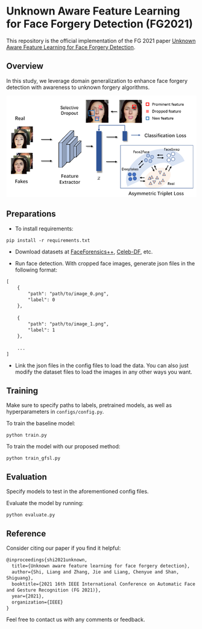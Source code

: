 
# Unknown Aware Feature Learning for Face Forgery Detection (FG2021)

This repository is the official implementation of the FG 2021 paper [Unknown Aware Feature Learning for Face Forgery Detection](https://ieeexplore.ieee.org/abstract/document/9666951/). 

## Overview

In this study, we leverage domain generalization to enhance face forgery detection with awareness to unknown forgery algorithms. 

![Unknown Aware Feature Learning for Face Forgery Detection](imgs/main.png)


## Preparations

- To install requirements:

```setup
pip install -r requirements.txt
```

- Download datasets at [FaceForensics++](https://github.com/ondyari/FaceForensics), [Celeb-DF](https://github.com/yuezunli/celeb-deepfakeforensics), etc.

- Run face detection. With cropped face images, generate json files in the following format:

```
[
    {
        "path": "path/to/image_0.png",
        "label": 0
    },

    {
        "path": "path/to/image_1.png",
        "label": 1
    },

    ...
]

```

- Link the json files in the config files to load the data. You can also just modify the dataset files to load the images in any other ways you want.


## Training

Make sure to specify paths to labels, pretrained models, as well as hyperparameters in ```configs/config.py```.

To train the baseline model:

```train
python train.py
```

To train the model with our proposed method:

```train
python train_gfsl.py
```


## Evaluation

Specify models to test in the aforementioned config files.

Evaluate the model by running:

```eval
python evaluate.py
```


## Reference
Consider citing our paper if you find it helpful:

```
@inproceedings{shi2021unknown,
  title={Unknown aware feature learning for face forgery detection},
  author={Shi, Liang and Zhang, Jie and Liang, Chenyue and Shan, Shiguang},
  booktitle={2021 16th IEEE International Conference on Automatic Face and Gesture Recognition (FG 2021)},
  year={2021},
  organization={IEEE}
}
```

Feel free to contact us with any comments or feedback.